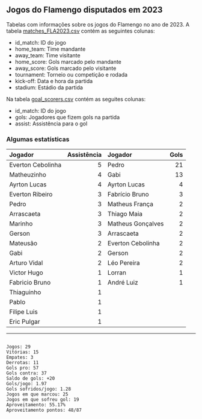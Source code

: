 ## Jogos do Flamengo disputados em 2023

Tabelas com informações sobre os jogos do Flamengo no ano de 2023. A tabela [matches_FLA2023.csv](https://github.com/williamjouse/jogos-Flamengo-2023/blob/main/matches_FLA2023.csv)
contém as seguintes colunas:

- id_match: ID do jogo
- home_team: Time mandante
- away_team: Time visitante
- home_score: Gols marcado pelo mandante
- away_score: Gols marcado pelo visitante
- tournament: Torneio ou competição e rodada
- kick-off: Data e hora da partida
- stadium: Estádio da partida


Na tabela [goal_scorers.csv](https://github.com/williamjouse/jogos-Flamengo-2023/blob/main/goal_scorers.csv) contém as seguites colunas:

- id_match: ID do jogo
- gols: Jogadores que fizem gols na partida
- assist: Assistência para o gol


### Algumas estatísticas

| Jogador           |   Assistência | Jogador           |   Gols |
|:------------------|--------------:|:------------------|-------:|
| Everton Cebolinha |             5 | Pedro             |     21 |
| Matheuzinho       |             4 | Gabi              |     13 |
| Ayrton Lucas      |             4 | Ayrton Lucas      |      4 |
| Everton Ribeiro   |             3 | Fabrício Bruno    |      3 |
| Pedro             |             3 | Matheus França    |      2 |
| Arrascaeta        |             3 | Thiago Maia       |      2 |
| Marinho           |             3 | Matheus Gonçalves |      2 |
| Gerson            |             3 | Arrascaeta        |      2 |
| Mateusão          |             2 | Everton Cebolinha |      2 |
| Gabi              |             2 | Gerson            |      2 |
| Arturo Vidal      |             2 | Léo Pereira       |      2 |
| Victor Hugo       |             1 | Lorran            |      1 |
| Fabricio Bruno    |             1 | André Luiz        |      1 |
| Thiaguinho        |             1 |                |     |
| Pablo             |             1 |                |     |
| Filipe Luis       |             1 |                |     |
| Eric Pulgar       |             1 |                |     |








----


```

Jogos: 29
Vitórias: 15
Empates: 3
Derrotas: 11 
Gols pro: 57
Gols contra: 37
Saldo de gols: +20
Gols/jogo: 1.97
Gols sofridos/jogo: 1.28
Jogos em que marcou: 25
Jogos em que sofreu gol: 19 
Aproveitamento: 55.17%
Aproveitamento pontos: 48/87



```